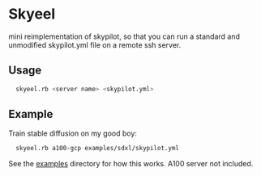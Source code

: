 # Skyeel

mini reimplementation of skypilot, so that you can run a standard and unmodified skypilot.yml file on a remote ssh server.


## Usage

```bash
  skyeel.rb <server name> <skypilot.yml>
```

## Example

  Train stable diffusion on my good boy:

  ```bash
    skyeel.rb a100-gcp examples/sdxl/skypilot.yml
  ```

  See the [examples](examples) directory for how this works. A100 server not included.
